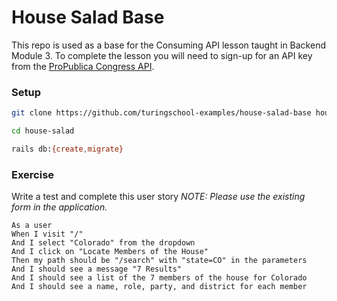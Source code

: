 # House Salad Base

This repo is used as a base for the Consuming API lesson taught in Backend Module 3. To complete the lesson you will need to sign-up for an API key from the [ProPublica Congress API](https://projects.propublica.org/api-docs/congress-api/).

### Setup

```bash
git clone https://github.com/turingschool-examples/house-salad-base house-salad

cd house-salad

rails db:{create,migrate}
```

### Exercise

Write a test and complete this user story
*NOTE: Please use the existing form in the application.*

```
As a user
When I visit "/"
And I select "Colorado" from the dropdown
And I click on "Locate Members of the House"
Then my path should be "/search" with "state=CO" in the parameters
And I should see a message "7 Results"
And I should see a list of the 7 members of the house for Colorado
And I should see a name, role, party, and district for each member
```
